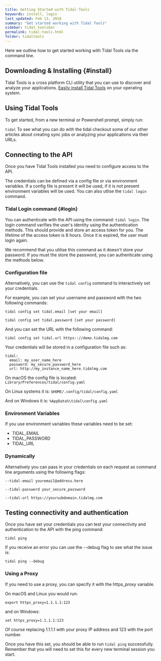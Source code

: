 ```yaml
---
title: Getting Started with Tidal-Tools
keywords: install, login
last_updated: Feb 13, 2018
summary: "Get started working with Tidal Tools"
sidebar: tidal_toolsbar
permalink: tidal-tools.html
folder: tidaltools
---
```


Here we outline how to get started working with Tidal Tools via the command line.

## Downloading & Installing {#install}

Tidal Tools is a cross platform CLI utility that you can use to discover and analyze your applications.
[Easily install Tidal Tools](https://get.tidal.sh.) on your operating system.

## Using Tidal Tools
To get started, from a new terminal or Powershell prompt, simply run:

`` tidal ``
To see what you can do with the tidal checkout some of our other articles about creating sync jobs or analyzing your applications via their URLs.

## Connecting to the API
Once you have Tidal Tools installed you need to configure access to the API.

The credentials can be defined via a config file or via environment variables. If a config file is present it will be used, if it is not present environment variables will be used.
You can also utlise the `tidal login` command.

### Tidal Login command {#login}
You can authenticate with the API using the command: `tidal login`. The login command varifies the user's identity using the authentication methods. This should provide and store an access token for you. 
The lifetime of the access token is 8 hours. Once it is expired, the user must login again. 

We recommend that you utilise this command as it doesn't store your password. If you must the store the password, you can authenticate using the methods below.



### Configuration file

Alternatively, you can use the `tidal config` command to interactively set your credentials.

For example, you can set your username and password with the two following commands:

``` tidal config set tidal.email [set your email] ```

``` tidal config set tidal.password [set your password] ```

And you can set the URL with the following command:

``` tidal config set tidal.url https:://demo.tidalmg.com ```

Your credentials will be stored in a configuration file such as:

```
tidal: 
  email: my_user_name_here 
  password: my_secure_password_here 
  url: http://my_instance_name_here.tidalmg.com
  ```

On macOS the config file is located: ```Library/Preferences/tidal/config.yaml```

On Linux systems it is: ```$HOME/.config/tidal/config.yaml```

And on Windows it is: ```%AppData%\tidal\config.yaml```

### Environment Variables
If you use environment variables these variables need to be set:

- TIDAL_EMAIL
- TIDAL_PASSWORD
- TIDAL_URL

### Dynamically
Alternatively you can pass in your credentials on each request as command line arguments using the following flags:

``` --tidal-email youremail@address.here ```

``` --tidal-password your_secure_password ```

``` --tidal-url https://yoursubdomain.tidalmg.com ```

## Testing connectivity and authentication
Once you have set your credentials you can test your connectivity and authentication to the API with the ping command: 

``` tidal ping ```

If you receive an error you can use the --debug flag to see what the issue is:

``` tidal ping --debug ```

### Using a Proxy
If you need to use a proxy, you can specify it with the https_proxy variable.

On macOS and Linux you would run:

``` export https_proxy=1.1.1.1:123 ```

and on Windows:

``` set https_proxy=1.1.1.1:123 ```

Of course replacing 1.1.1.1 with your proxy IP address and 123 with the port number.

Once you have this set, you should be able to run ```tidal ping``` successfully. Remember that you will need to set this for every new terminal session you start.
